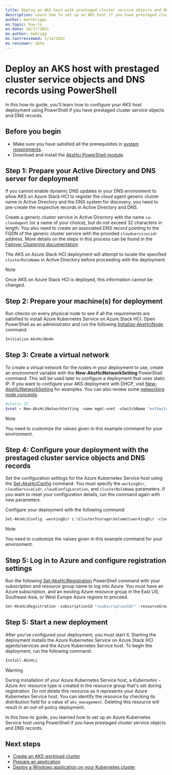```yaml
---
title: Deploy an AKS host with prestaged cluster service objects and DNS records using PowerShell
description: Learn how to set up an AKS host if you have prestaged cluster service objects and DNS records.
author: mattbriggs
ms.topic: how-to
ms.date: 10/27/2021
ms.author: mabrigg 
ms.lastreviewed: 1/14/2022
ms.reviewer: abha
---
```


# Deploy an AKS host with prestaged cluster service objects and DNS records using PowerShell 

In this how-to guide, you'll learn how to configure your AKS host deployment using PowerShell if you have prestaged cluster service objects and DNS records.

## Before you begin

- Make sure you have satisfied all the prerequisites in [system requirements](system-requirements.md). 
- Download and install the [AksHci PowerShell module](./kubernetes-walkthrough-powershell.md#install-the-akshci-powershell-module).

## Step 1: Prepare your Active Directory and DNS server for deployment

If you cannot enable dynamic DNS updates in your DNS environment to allow AKS on Azure Stack HCI to register the cloud agent generic cluster name in Active Directory and the DNS system for discovery, you need to pre-create the respective records in Active Directory and DNS.

Create a generic cluster service in Active Directory with the name `ca-cloudagent` (or a name of your choice), but do not exceed 32 characters in length. You also need to create an associated DNS record pointing to the FQDN of the generic cluster service with the provided `cloudservicecidr` address. More details on the steps in this process can be found in the [Failover Clustering documentation](/windows-server/failover-clustering/prestage-cluster-adds).

The AKS on Azure Stack HCI deployment will attempt to locate the specified `clusterRoleName` in Active Directory before proceeding with the deployment.

> [!Note] 
> Once AKS on Azure Stack HCI is deployed, this information cannot be changed.

## Step 2: Prepare your machine(s) for deployment

Run checks on every physical node to see if all the requirements are satisfied to install Azure Kubernetes Service on Azure Stack HCI. Open PowerShell as an administrator and run the following [Initialize-AksHciNode](./reference/ps/initialize-akshcinode.md) command.

```powershell
Initialize-AksHciNode
```

## Step 3: Create a virtual network

To create a virtual network for the nodes in your deployment to use, create an environment variable with the **New-AksHciNetworkSetting** PowerShell command. This will be used later to configure a deployment that uses static IP. If you want to configure your AKS deployment with DHCP, visit [New-AksHciNetworkSetting](./reference/ps/new-akshcinetworksetting.md) for examples. You can also review some [networking node concepts](./concepts-node-networking.md).

```powershell
#static IP
$vnet = New-AksHciNetworkSetting -name mgmt-vnet -vSwitchName "extSwitch" -k8sNodeIpPoolStart "172.16.10.1" -k8sNodeIpPoolEnd "172.16.10.255" -vipPoolStart "172.16.255.0" -vipPoolEnd "172.16.255.254" -ipAddressPrefix "172.16.0.0/16" -gateway "172.16.0.1" -dnsServers "172.16.0.1" 
```

> [!NOTE]
> You need to customize the values given in this example command for your environment.

## Step 4: Configure your deployment with the prestaged cluster service objects and DNS records

Set the configuration settings for the Azure Kubernetes Service host using the [Set-AksHciConfig](./reference/ps/set-akshciconfig.md) command. You must specify the `workingDir`, `cloudServiceCidr`, `cloudConfigLocation`, and `clusterRoleName` parameters. If you want to reset your configuration details, run the command again with new parameters.

Configure your deployment with the following command:

```powershell
Set-AksHciConfig -workingDir c:\ClusterStorage\Volume1\workingDir -cloudConfigLocation c:\clusterstorage\volume1\Config -vnet $vnet -cloudservicecidr "172.16.10.10/16" -clusterRoleName "ca-cloudagent"
```

> [!NOTE]
> You need to customize the values given in this example command for your environment.

## Step 5: Log in to Azure and configure registration settings

Run the following [Set-AksHciRegistration](./reference/ps/set-akshciregistration.md) PowerShell command with your subscription and resource group name to log into Azure. You must have an Azure subscription, and an existing Azure resource group in the East US, Southeast Asia, or West Europe Azure regions to proceed.

```powershell
Set-AksHciRegistration -subscriptionId "<subscriptionId>" -resourceGroupName "<resourceGroupName>"
```

## Step 5: Start a new deployment

After you've configured your deployment, you must start it. Starting the deployment installs the Azure Kubernetes Service on Azure Stack HCI agents/services and the Azure Kubernetes Service host. To begin the deployment, run the following command:

```powershell
Install-AksHci
```

> [!WARNING]
> During installation of your Azure Kubernetes Service host, a *Kubernetes - Azure Arc* resource type is created in the resource group that's set during registration. Do not delete this resource as it represents your Azure Kubernetes Service host. You can identify the resource by checking its distribution field for a value of `aks_management`. Deleting this resource will result in an out-of-policy deployment.

In this how-to guide, you learned how to set up an Azure Kubernetes Service host using PowerShell if you have prestaged cluster service objects and DNS records. 

## Next steps
- [Create an AKS workload cluster](./reference/ps/new-akshcicluster.md)
- [Prepare an application](./tutorial-kubernetes-prepare-application.md)
- [Deploy a Windows application on your Kubernetes cluster](./deploy-windows-application.md)
